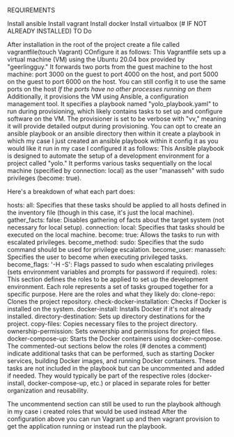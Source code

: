 REQUIREMENTS
 
 Install ansible
 Install vagrant
 Install docker
 Install virtualbox
  (# IF NOT ALREADY INSTALLED)
  TO Do

After installation in the root of the project create a file called vagrantfile(touch Vagrant)
COnfigure it as follows:
This Vagrantfile sets up a virtual machine (VM) using the Ubuntu 20.04 box provided by "geerlingguy." It forwards two ports from the guest machine to the host machine: port 3000 on the guest to port 4000 on the host, and port 5000 on the guest to port 6000 on the host.
You can still config it to use the same ports on the host *If the ports have no other processes running on them*
Additionally, it provisions the VM using Ansible, a configuration management tool. It specifies a playbook named "yolo_playbook.yaml" to run during provisioning, which likely contains tasks to set up and configure software on the VM. The provisioner is set to be verbose with "vv," meaning it will provide detailed output during provisioning.
 You can opt to create an ansible playbook or an ansible directory then within it create a playbook in which my case I just created an ansible playbook within it config it as you would like it run in my case I configured it as follows:
  This Ansible playbook is designed to automate the setup of a development environment for a project called "yolo." It performs various tasks sequentially on the local machine (specified by connection: local) as the user "manasseh" with sudo privileges (become: true).

Here's a breakdown of what each part does:

hosts: all: Specifies that these tasks should be applied to all hosts defined in the inventory file (though in this case, it's just the local machine).
gather_facts: false: Disables gathering of facts about the target system (not necessary for local setup).
connection: local: Specifies that tasks should be executed on the local machine.
become: true: Allows the tasks to run with escalated privileges.
become_method: sudo: Specifies that the sudo command should be used for privilege escalation.
become_user: manasseh: Specifies the user to become when executing privileged tasks.
become_flags: '-H -S': Flags passed to sudo when escalating privileges (sets environment variables and prompts for password if required).
roles: This section defines the roles to be applied to set up the development environment. Each role represents a set of tasks grouped together for a specific purpose. Here are the roles and what they likely do:
clone-repo: Clones the project repository.
check-docker-installation: Checks if Docker is installed on the system.
docker-install: Installs Docker if it's not already installed.
directory-destination: Sets up directory destinations for the project.
copy-files: Copies necessary files to the project directory.
ownership-permission: Sets ownership and permissions for project files.
docker-compose-up: Starts the Docker containers using docker-compose.
The commented-out sections below the roles (# denotes a comment) indicate additional tasks that can be performed, such as starting Docker services, building Docker images, and running Docker containers. These tasks are not included in the playbook but can be uncommented and added if needed. They would typically be part of the respective roles (docker-install, docker-compose-up, etc.) or placed in separate roles for better organization and reusability.

The uncommentend section can still be used to run the playbook although in my case i created roles that would be used instead
 After the configuration above you can run Vagrant up and then vagrant provision to get the application running or instead run the playbook.
 



